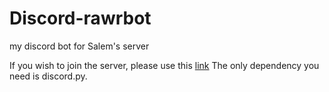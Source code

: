# Discord-rawrbot

my discord bot for Salem's server

If you wish to join the server, please use this [link](https://discord.gg/tWct2h8Hun)
The only dependency you need is discord.py.

